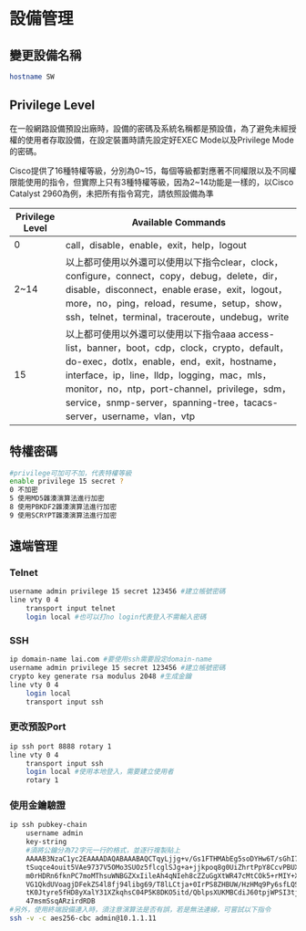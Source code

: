 # 設備管理 #

## 變更設備名稱 ##

```bash
hostname SW
```

## Privilege Level ##

在一般網路設備預設出廠時，設備的密碼及系統名稱都是預設值，為了避免未經授權的使用者存取設備，在設定裝置時請先設定好EXEC Mode以及Privilege Mode的密碼。

Cisco提供了16種特權等級，分別為0~15，每個等級都對應著不同權限以及不同權限能使用的指令，但實際上只有3種特權等級，因為2~14功能是一樣的，以Cisco Catalyst 2960為例，未把所有指令寫完，請依照設備為準

| Privilege Level  | Available Commands  |
| --- | --- |
| 0 | call，disable，enable，exit，help，logout |
| 2~14 | 以上都可使用以外還可以使用以下指令clear，clock，configure，connect，copy，debug，delete，dir，disable，disconnect，enable erase，exit，logout，more，no，ping，reload，resume，setup，show，ssh，telnet，terminal，traceroute，undebug，write |
| 15 | 以上都可使用以外還可以使用以下指令aaa access-list，banner，boot，cdp，clock，crypto，default，do-exec，dotlx，enable，end，exit，hostname，interface，ip，line，lldp，logging，mac，mls，monitor，no，ntp，port-channel，privilege，sdm，service，snmp-server，spanning-tree，tacacs-server，username，vlan，vtp |

## 特權密碼 ##

```bash
#privilege可加可不加，代表特權等級
enable privilege 15 secret ?
0 不加密 
5 使用MD5雜湊演算法進行加密
8 使用PBKDF2雜湊演算法進行加密
9 使用SCRYPT雜湊演算法進行加密
```

## 遠端管理 ##

### Telnet ###

```bash
username admin privilege 15 secret 123456 #建立帳號密碼
line vty 0 4
	transport input telnet
	login local #也可以打no login代表登入不需輸入密碼
```

### SSH ###

```bash
ip domain-name lai.com #要使用ssh需要設定domain-name
username admin privilege 15 secret 123456 #建立帳號密碼 
crypto key generate rsa modulus 2048 #生成金鑰
line vty 0 4
	login local
	transport input ssh
```

### 更改預設Port ###
```bash
ip ssh port 8888 rotary 1
line vty 0 4
	transport input ssh
	login local #使用本地登入，需要建立使用者
	rotary 1
```

### 使用金鑰驗證 ###

```bash
ip ssh pubkey-chain 
	username admin
	key-string 
	#須將公鑰分為72字元一行的格式，並逐行複製貼上
	AAAAB3NzaC1yc2EAAAADAQABAAABAQCTqyLjjg+v/Gs1FTHMAbEg5soDYHw6T/sGhI7J2+X
	tSuqce4ouit5VAe9737V5OMo3SUOz5flcglSJg+a+jjkpoq8g0UiZhrtPpY8CcvPBUXm/7f
	m0rHDRn6fknPC7moMThsuWNBGZXxIileAh4qNIeh8cZZuGgXtWR47cMtCOk5+rMIY+XWFLU
	VG1QkdUVoagjDFekZS4l8fj94libg69/T8lLCtja+0IrPS8ZHBUW/HzHMq9Py6sfLQSQpNr
	tK0Jtyre5fHD8yXalY31XZkqhsC04P5K8DKO5itd/QblpsXUKMBCdiJ60tpjWPSI3tjiuOc
	47msmSsqARzirdRDB 
#另外，使用終端設備連入時，須注意演算法是否有誤，若是無法連線，可嘗試以下指令
ssh -v -c aes256-cbc admin@10.1.1.11
```

